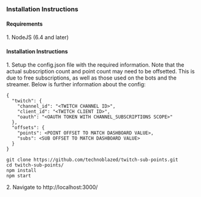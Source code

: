 ### Installation Instructions

#### Requirements

1\. NodeJS (6.4 and later)

#### Installation Instructions

1\. Setup the config.json file with the required information. Note that the actual subscription count and point count may need to be offsetted. This is due to free subscriptions, as well as those used on the bots and the streamer. Below is further information about the config:

```
{
  "twitch": {
    "channel_id": "<TWITCH CHANNEL ID>",
    "client_id": "<TWITCH CLIENT ID>",
    "oauth": "<OAUTH TOKEN WITH CHANNEL_SUBSCRIPTIONS SCOPE>"
  },
  "offsets": {
    "points": <POINT OFFSET TO MATCH DASHBOARD VALUE>,
    "subs": <SUB OFFSET TO MATCH DASHBOARD VALUE>
  }
}
```

```
git clone https://github.com/technoblazed/twitch-sub-points.git
cd twitch-sub-points/
npm install
npm start
```

2\. Navigate to http://localhost:3000/

